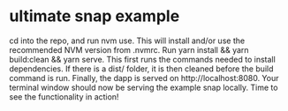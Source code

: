 # ultimate snap example

cd into the repo, and run nvm use.
This will install and/or use the recommended NVM version from .nvmrc.
Run yarn install && yarn build:clean && yarn serve.
This first runs the commands needed to install dependencies.
If there is a dist/ folder, it is then cleaned before the build command is run.
Finally, the dapp is served on http://localhost:8080.
Your terminal window should now be serving the example snap locally. Time to see the functionality in action!
